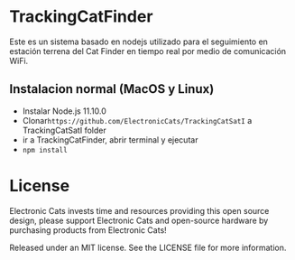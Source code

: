 # TrackingCatFinder

Este es un sistema basado en nodejs utilizado para el seguimiento en estación terrena del Cat Finder en tiempo real por medio de comunicación WiFi.

## Instalacion normal (MacOS y Linux)

- Instalar Node.js 11.10.0
- Clonar`https://github.com/ElectronicCats/TrackingCatSatI` a TrackingCatSatI folder 
- ir a TrackingCatFinder, abrir terminal y ejecutar
- `npm install`

# License

Electronic Cats invests time and resources providing this open source design, please support Electronic Cats and open-source hardware by purchasing products from Electronic Cats!

Released under an MIT license. See the LICENSE file for more information.
